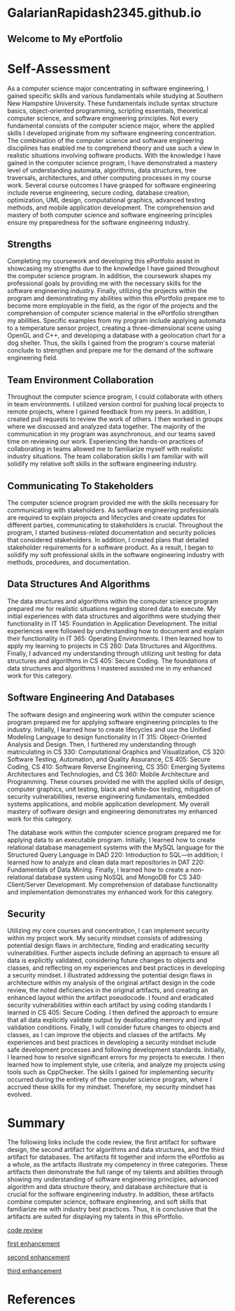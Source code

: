 # GalarianRapidash2345.github.io

## Welcome to My ePortfolio


# Self-Assessment
As a computer science major concentrating in software engineering, I gained specific skills and various fundamentals while studying at Southern New Hampshire University. These fundamentals include syntax structure basics, object-oriented programming, scripting essentials, theoretical computer science, and software engineering principles. Not every fundamental consists of the computer science major, where the applied skills I developed originate from my software engineering concentration. The combination of the computer science and software engineering disciplines has enabled me to comprehend theory and use such a view in realistic situations involving software products. With the knowledge I have gained in the computer science program, I have demonstrated a mastery level of understanding automata, algorithms, data structures, tree traversals, architectures, and other computing processes in my course work. Several course outcomes I have grasped for software engineering include reverse engineering, secure coding, database creation, optimization, UML design, computational graphics, advanced testing methods, and mobile application development. The comprehension and mastery of both computer science and software engineering principles ensure my preparedness for the software engineering industry.

## Strengths
Completing my coursework and developing this ePortfolio assist in showcasing my strengths due to the knowledge I have gained throughout the computer science program. In addition, the coursework shapes my professional goals by providing me with the necessary skills for the software engineering industry. Finally, utilizing the projects within the program and demonstrating my abilities within this ePortfolio prepare me to become more employable in the field, as the rigor of the projects and the comprehension of computer science material in the ePortfolio strengthen my abilities. Specific examples from my program include applying automata to a temperature sensor project, creating a three-dimensional scene using OpenGL and C++, and developing a database with a geolocation chart for a dog shelter. Thus, the skills I gained from the program's course material conclude to strengthen and prepare me for the demand of the software engineering field.  

## Team Environment Collaboration
Throughout the computer science program, I could collaborate with others in team environments. I utilized version control for pushing local projects to remote projects, where I gained feedback from my peers. In addition, I created pull requests to review the work of others. I then worked in groups where we discussed and analyzed data together. The majority of the communication in my program was asynchronous, and our teams saved time on reviewing our work. Experiencing the hands-on practices of collaborating in teams allowed me to familiarize myself with realistic industry situations. The team collaboration skills I am familiar with will solidify my relative soft skills in the software engineering industry.

## Communicating To Stakeholders
The computer science program provided me with the skills necessary for communicating with stakeholders. As software engineering professionals are required to explain projects and lifecycles and create updates for different parties, communicating to stakeholders is crucial. Throughout the program, I started business-related documentation and security policies that considered stakeholders. In addition, I created plans that detailed stakeholder requirements for a software product. As a result, I began to solidify my soft professional skills in the software engineering industry with methods, procedures, and documentation.

## Data Structures And Algorithms
The data structures and algorithms within the computer science program prepared me for realistic situations regarding stored data to execute. My initial experiences with data structures and algorithms were studying their functionality in IT 145: Foundation in Application Development. The initial experiences were followed by understanding how to document and explain their functionality in IT 365: Operating Environments. I then learned how to apply my learning to projects in CS 260: Data Structures and Algorithms. Finally, I advanced my understanding through utilizing unit testing for data structures and algorithms in CS 405: Secure Coding. The foundations of data structures and algorithms I mastered assisted me in my enhanced work for this category.

## Software Engineering And Databases
The software design and engineering work within the computer science program prepared me for applying software engineering principles to the industry. Initially, I learned how to create lifecycles and use the Unified Modeling Language to design functionality in IT 315: Object-Oriented Analysis and Design. Then, I furthered my understanding through matriculating in CS 330: Computational Graphics and Visualization, CS 320: Software Testing, Automation, and Quality Assurance, CS 405: Secure Coding, CS 410: Software Reverse Engineering, CS 350: Emerging Systems Architectures and Technologies, and CS 360: Mobile Architecture and Programming. These courses provided me with the applied skills of design, computer graphics, unit testing, black and white-box testing, mitigation of security vulnerabilities, reverse engineering fundamentals, embedded systems applications, and mobile application development. My overall mastery of software design and engineering demonstrates my enhanced work for this category.

The database work within the computer science program prepared me for applying data to an executable program. Initially, I learned how to create relational database management systems with the MySQL language for the Structured Query Language in DAD 220: Introduction to SQL—in addition; I learned how to analyze and clean data mart repositories in DAT 220: Fundamentals of Data Mining. Finally, I learned how to create a non-relational database system using NoSQL and MongoDB for CS 340: Client/Server Development. My comprehension of database functionality and implementation demonstrates my enhanced work for this category.

## Security
Utilizing my core courses and concentration, I can implement security within my project work. My security mindset consists of addressing potential design flaws in architecture, finding and eradicating security vulnerabilities. Further aspects include defining an approach to ensure all data is explicitly validated, considering future changes to objects and classes, and reflecting on my experiences and best practices in developing a security mindset. I illustrated addressing the potential design flaws in architecture within my analysis of the original artifact design in the code review, the noted deficiencies in the original artifacts, and creating an enhanced layout within the artifact pseudocode. I found and eradicated security vulnerabilities within each artifact by using coding standards I learned in CS 405: Secure Coding. I then defined the approach to ensure that all data explicitly validate output by deallocating memory and input validation conditions. Finally, I will consider future changes to objects and classes, as I can improve the objects and classes of the artifacts. My experiences and best practices in developing a security mindset include safe development processes and following development standards. Initially, I learned how to resolve significant errors for my projects to execute. I then learned how to implement style, use criteria, and analyze my projects using tools such as CppChecker. The skills I gained for implementing security occurred during the entirety of the computer science program, where I accrued these skills for my mindset. Therefore, my security mindset has evolved.

# Summary
The following links include the code review, the first artifact for software design, the second artifact for algorithms and data structures, and the third artifact for databases. The artifacts fit together and inform the ePortfolio as a whole, as the artifacts illustrate my competency in three categories. These artifacts then demonstrate the full range of my talents and abilities through showing my understanding of software engineering principles, advanced algorithm and data structure theory, and database architecture that is crucial for the software engineering industry. In addition, these artifacts combine computer science, software engineering, and soft skills that familiarize me with industry best practices. Thus, it is conclusive that the artifacts are suited for displaying my talents in this ePortfolio.


[code review](https://galarianrapidash2345.github.io/Code-Review/)

[first enhancement](https://galarianrapidash2345.github.io/Enhancement-One/)

[second enhancement](https://galarianrapidash2345.github.io/Enhancement-Two/)

[third enhancement](https://galarianrapidash2345.github.io/Enhancement-Three/)


# References

